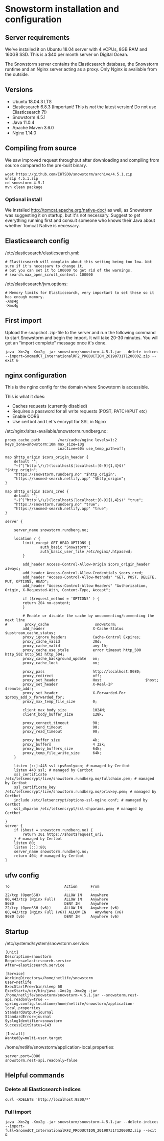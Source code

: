 # Snowstorm installation and configuration

## Server requirements

We've installed it on Ubuntu 18.04 server with 4 vCPUs, 8GB RAM and 160GB SSD. This is a \$40 per month server on Digital Ocean.

The Snowstorm server contains the Elasticsearch database, the Snowstorm runtime and an Nginx server acting as a proxy. Only Nginx is available from the outside.

## Versions

- Ubuntu 18.04.3 LTS
- Elasticsearch 6.8.3 (Important! This is _not_ the latest version! Do not use Eliasticsearch 7!)
- Snowstorm 4.5.1
- Java 11.0.4
- Apache Maven 3.6.0
- Nginx 1.14.0

## Compiling from source

We saw improved request throughput after downloading and compiling from source compared to the pre-built binary.

```
wget https://github.com/IHTSDO/snowstorm/archive/4.5.1.zip
unzip 4.5.1.zip
cd snowstorm-4.5.1
mvn clean package
```

### Optional install

We installed http://tomcat.apache.org/native-doc/ as well, as Snowstorm was suggesting it on startup, but it's not necessary. Suggest to get everything running first and consult someone who knows their Java about whether Tomcat Native is necessary.

## Elasticsearch config

/etc/elasticsearch/elasticsearch.yml:

```
# Elasticsearch will complain about this setting being too low. Not sure if it's necessary to change it,
# but you can set it to 100000 to get rid of the warnings.
# search.max_open_scroll_context: 100000
```

/etc/elasticsearch/jvm.options:

```
# Memory limits for Elasticsearch, very important to set these so it has enough memory.
-Xms4g
-Xmx4g
```

## First import

Upload the snapshot .zip-file to the server and run the following command to start Snowstorm and begin the import. It will take 20-30 minutes. You will get an "import complete" message once it's done.

```
java -Xms2g -Xmx2g -jar snowstorm/snowstorm-4.5.1.jar --delete-indices --import=SnomedCT_InternationalRF2_PRODUCTION_20190731T120000Z.zip --exit &
```

## nginx configuration

This is the nginx config for the domain where Snowstorm is accessible.

This is what it does:

- Caches requests (currently disabled)
- Requires a password for all write requests (POST, PATCH/PUT etc)
- Enable CORS
- Use certbot and Let's encrypt for SSL in Nginx

/etc/nginx/sites-available/snowstorm.rundberg.no:

```
proxy_cache_path        /var/cache/nginx levels=1:2 keys_zone=snowstorm:10m max_size=10g
                        inactive=60m use_temp_path=off;

map $http_origin $cors_origin_header {
    default "";
    "~(^|^http:\/\/)(localhost$|localhost:[0-9]{1,4}$)" "$http_origin";
    "https://snowstorm.rundberg.no" "$http_origin";
    "https://snomed-search.netlify.app" "$http_origin";
}

map $http_origin $cors_cred {
    default "";
    "~(^|^http:\/\/)(localhost$|localhost:[0-9]{1,4}$)" "true";
    "https://snowstorm.rundberg.no" "true";
    "https://snomed-search.netlify.app" "true";
}

server {

    server_name snowstorm.rundberg.no;

    location / {
        limit_except GET HEAD OPTIONS {
                auth_basic "Snowstorm";
                auth_basic_user_file /etc/nginx/.htpasswd;
        }

        add_header Access-Control-Allow-Origin $cors_origin_header always;
        add_header Access-Control-Allow-Credentials $cors_cred;
        add_header "Access-Control-Allow-Methods" "GET, POST, DELETE, PUT, OPTIONS, HEAD";
        add_header "Access-Control-Allow-Headers" "Authorization, Origin, X-Requested-With, Content-Type, Accept";

        if ($request_method = 'OPTIONS' ) {
        return 204 no-content;
        }

        # Enable or disable the cache by uncommenting/commenting the next line
#        proxy_cache                     snowstorm;
        add_header                      X-Cache-Status          $upstream_cache_status;
        proxy_ignore_headers            Cache-Control Expires;
        proxy_cache_valid               30d;
        proxy_cache_valid               any 1h;
        proxy_cache_use_stale           error timeout http_500 http_502 http_503 http_504;
        proxy_cache_background_update   on;
        proxy_cache_lock                on;

        proxy_pass                      http://localhost:8080;
        proxy_redirect                  off;
        proxy_set_header                Host                    $host;
        proxy_set_header                X-Real-IP               $remote_addr;
        proxy_set_header                X-Forwarded-For         $proxy_add_x_forwarded_for;
        proxy_max_temp_file_size        0;

        client_max_body_size            1024M;
        client_body_buffer_size         128k;

        proxy_connect_timeout           90;
        proxy_send_timeout              90;
        proxy_read_timeout              90;

        proxy_buffer_size               4k;
        proxy_buffers                   4 32k;
        proxy_busy_buffers_size         64k;
        proxy_temp_file_write_size      64k;
    }

    listen [::]:443 ssl ipv6only=on; # managed by Certbot
    listen 443 ssl; # managed by Certbot
    ssl_certificate /etc/letsencrypt/live/snowstorm.rundberg.no/fullchain.pem; # managed by Certbot
    ssl_certificate_key /etc/letsencrypt/live/snowstorm.rundberg.no/privkey.pem; # managed by Certbot
    include /etc/letsencrypt/options-ssl-nginx.conf; # managed by Certbot
    ssl_dhparam /etc/letsencrypt/ssl-dhparams.pem; # managed by Certbot

}
server {
    if ($host = snowstorm.rundberg.no) {
        return 301 https://$host$request_uri;
    } # managed by Certbot
    listen 80;
    listen [::]:80;
    server_name snowstorm.rundberg.no;
    return 404; # managed by Certbot
}
```

## ufw config

```
To                         Action      From
--                         ------      ----
22/tcp (OpenSSH)           ALLOW IN    Anywhere
80,443/tcp (Nginx Full)    ALLOW IN    Anywhere
8080                       DENY IN     Anywhere
22/tcp (OpenSSH (v6))      ALLOW IN    Anywhere (v6)
80,443/tcp (Nginx Full (v6)) ALLOW IN    Anywhere (v6)
8080 (v6)                  DENY IN     Anywhere (v6)
```

## Startup

/etc/systemd/system/snowstorm.service:

```
[Unit]
Description=snowstorm
Requires=elasticsearch.service
After=elasticsearch.service

[Service]
WorkingDirectory=/home/netlife/snowstorm
User=netlife
ExecStartPre=/bin/sleep 60
ExecStart=/usr/bin/java -Xms2g -Xmx2g -jar /home/netlife/snowstorm/snowstorm-4.5.1.jar --snowstorm.rest-api.readonly=true --spring.config.location=/home/netlife/snowstorm/application-local.properties
StandardOutput=journal
StandardError=journal
SyslogIdentifier=snowstorm
SuccessExitStatus=143

[Install]
WantedBy=multi-user.target
```

/home/netlife/snowstorm/application-local.properties:

```
server.port=8080
snowstorm.rest-api.readonly=false
```

## Helpful commands

### Delete all Elasticsearch indices

```
curl -XDELETE 'http://localhost:9200/*'
```

### Full import

```
java -Xms2g -Xmx2g -jar snowstorm/snowstorm-4.5.1.jar --delete-indices --import-full=SnomedCT_InternationalRF2_PRODUCTION_20190731T120000Z.zip --exit &
```
